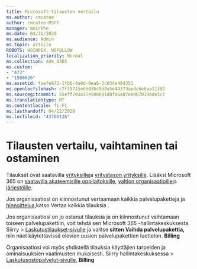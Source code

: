 ```yaml
---
title: Microsoft-tilausten vertailu
ms.author: cmcatee
author: cmcatee-MSFT
manager: mnirkhe
ms.date: 04/21/2020
ms.audience: Admin
ms.topic: article
ROBOTS: NOINDEX, NOFOLLOW
localization_priority: Normal
ms.collection: Adm_O365
ms.custom:
- "472"
- "1500026"
ms.assetid: faefe872-1fb6-4a0d-8ea6-3c034a484351
ms.openlocfilehash: c7f19715e6b036c9d8a5e44373aedc6e6aa11392
ms.sourcegitcommit: 55eff703a17e500681d8fa6a87eb067019ade3cc
ms.translationtype: MT
ms.contentlocale: fi-FI
ms.lasthandoff: 04/22/2020
ms.locfileid: "43706126"
---
```

# <a name="compare-switch-or-purchase-subscriptions"></a>Tilausten vertailu, vaihtaminen tai ostaminen
  
Tilaukset ovat saatavilla [yrityksille](https://products.office.com/compare-all-microsoft-office-products?tab=2)ja [yritystason yrityksille](https://products.office.com/business/compare-more-office-365-for-business-plans). Lisäksi Microsoft 365 on [saatavilla akateemisille oppilaitoksille](https://products.office.com/academic/compare-office-365-education-plans), [valtion organisaatioille](https://products.office.com/government/compare-office-365-government-plans)ja [järjestöille](https://products.office.com/nonprofit/office-365-nonprofit-plans-and-pricing?tab=1).
  
Jos organisaatiosi on kiinnostunut vertaamaan kaikkia palvelupaketteja ja [hinnoittelua,](https://products.office.com/business/compare-more-office-365-for-business-plans)katso Vertaa kaikkia tilauksia .
  
Jos organisaatiosi on jo ostanut tilauksia ja on kiinnostunut vaihtamaan toiseen palvelupakettiin, voit tehdä sen Microsoft 365 -hallintakeskuksesta. Siirry \> [Laskutustilaukset-sivulle](https://go.microsoft.com/fwlink/p/?linkid=842054) ja valitse **sitten Vaihda palvelupakettia,** niin näet käytettävissä olevien uusien palvelupakettien luettelon. **Billing**
  
Organisaatiosi voi myös yhdistellä tilauksia käyttäjien tarpeiden ja ominaisuuksien vaatimusten mukaisesti. Siirry hallintakeskuksessa \> [Laskutusostopalvelut-sivulle.](https://go.microsoft.com/fwlink/p/?linkid=868433) **Billing**